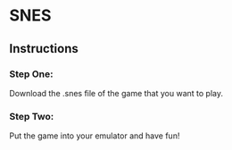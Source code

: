 # SNES
## Instructions
### Step One:
Download the .snes file of the game that you want to play.
### Step Two:
Put the game into your emulator and have fun!
